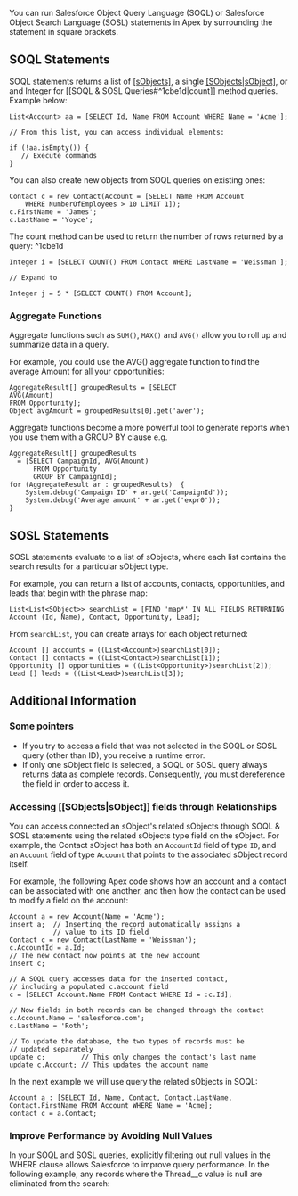 You can run Salesforce Object Query Language (SOQL) or Salesforce Object Search Language (SOSL) statements in Apex by surrounding the statement in square brackets. 

## SOQL Statements


SOQL statements returns a list of [[sObjects]](*records*), a single [[SObjects|sObject]](*record*), or and Integer for [[SOQL & SOSL Queries#^1cbe1d|count]] method queries.  
Example below:
```
List<Account> aa = [SELECT Id, Name FROM Account WHERE Name = 'Acme'];

// From this list, you can access individual elements:

if (!aa.isEmpty()) {
   // Execute commands
}
```
You can also create new objects from SOQL queries on existing ones:
```
Contact c = new Contact(Account = [SELECT Name FROM Account 
    WHERE NumberOfEmployees > 10 LIMIT 1]);
c.FirstName = 'James';
c.LastName = 'Yoyce';
```

The count method can be used to return the number of rows returned by a query: ^1cbe1d
```
Integer i = [SELECT COUNT() FROM Contact WHERE LastName = 'Weissman'];

// Expand to

Integer j = 5 * [SELECT COUNT() FROM Account];
```

### Aggregate Functions
Aggregate functions such as `SUM()`, `MAX()` and `AVG()` allow you to roll up and summarize data in a query. 

For example, you could use the AVG() aggregate function to find the average Amount for all your opportunities:
```
AggregateResult[] groupedResults = [SELECT 
AVG(Amount) 
FROM Opportunity];
Object avgAmount = groupedResults[0].get('aver');
```

Aggregate functions become a more powerful tool to generate reports when you use them with a GROUP BY clause e.g.
```
AggregateResult[] groupedResults
  = [SELECT CampaignId, AVG(Amount)
      FROM Opportunity
      GROUP BY CampaignId];
for (AggregateResult ar : groupedResults)  {
    System.debug('Campaign ID' + ar.get('CampaignId'));
    System.debug('Average amount' + ar.get('expr0'));
}
```

## SOSL Statements

SOSL statements evaluate to a list of sObjects, where each list contains the search results for a particular sObject type. 

For example, you can return a list of accounts, contacts, opportunities, and leads that begin with the phrase map:
```
List<List<SObject>> searchList = [FIND 'map*' IN ALL FIELDS RETURNING Account (Id, Name), Contact, Opportunity, Lead];
```
From `searchList`, you can create arrays for each object returned:
```
Account [] accounts = ((List<Account>)searchList[0]);
Contact [] contacts = ((List<Contact>)searchList[1]);
Opportunity [] opportunities = ((List<Opportunity>)searchList[2]);
Lead [] leads = ((List<Lead>)searchList[3]);
```

## Additional Information

### Some pointers
- If you try to access a field that was not selected in the SOQL or SOSL query (other than ID), you receive a runtime error. 
- If only one sObject field is selected, a SOQL or SOSL query always returns data as complete records. Consequently, you must dereference the field in order to access it.

### Accessing [[SObjects|sObject]] fields through Relationships
You can access connected an sObject's related sObjects through SOQL & SOSL statements using the related sObjects type field on the sObject. For example, the Contact sObject has both an `AccountId` field of type `ID`, and an `Account` field of type `Account` that points to the associated sObject record itself.

For example, the following Apex code shows how an account and a contact can be associated with one another, and then how the contact can be used to modify a field on the account:
```
Account a = new Account(Name = 'Acme');
insert a;  // Inserting the record automatically assigns a 
           // value to its ID field
Contact c = new Contact(LastName = 'Weissman');
c.AccountId = a.Id;
// The new contact now points at the new account
insert c;

// A SOQL query accesses data for the inserted contact, 
// including a populated c.account field
c = [SELECT Account.Name FROM Contact WHERE Id = :c.Id];

// Now fields in both records can be changed through the contact
c.Account.Name = 'salesforce.com';
c.LastName = 'Roth';

// To update the database, the two types of records must be 
// updated separately
update c;         // This only changes the contact's last name
update c.Account; // This updates the account name
```
In the next example we will use query the related sObjects in SOQL:
```
Account a : [SELECT Id, Name, Contact, Contact.LastName, Contact.FirstName FROM Account WHERE Name = 'Acme];
contact c = a.Contact;
```

### Improve Performance by Avoiding Null Values
In your SOQL and SOSL queries, explicitly filtering out null values in the WHERE clause allows Salesforce to improve query performance. In the following example, any records where the Thread__c value is null are eliminated from the search: 

